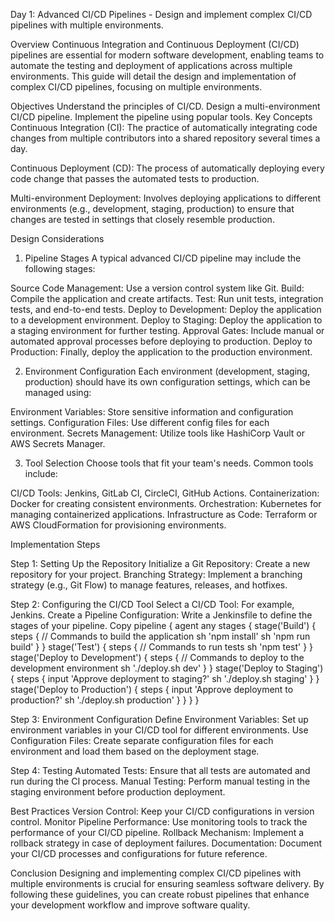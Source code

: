 Day 1: Advanced CI/CD Pipelines - Design and implement complex CI/CD pipelines with multiple environments.

Overview
Continuous Integration and Continuous Deployment (CI/CD) pipelines are essential for modern software development, enabling teams to automate the testing and deployment of applications across multiple environments. This guide will detail the design and implementation of complex CI/CD pipelines, focusing on multiple environments.

Objectives
Understand the principles of CI/CD.
Design a multi-environment CI/CD pipeline.
Implement the pipeline using popular tools.
Key Concepts
Continuous Integration (CI): The practice of automatically integrating code changes from multiple contributors into a shared repository several times a day.

Continuous Deployment (CD): The process of automatically deploying every code change that passes the automated tests to production.

Multi-environment Deployment: Involves deploying applications to different environments (e.g., development, staging, production) to ensure that changes are tested in settings that closely resemble production.

Design Considerations
1. Pipeline Stages
A typical advanced CI/CD pipeline may include the following stages:

Source Code Management: Use a version control system like Git.
Build: Compile the application and create artifacts.
Test: Run unit tests, integration tests, and end-to-end tests.
Deploy to Development: Deploy the application to a development environment.
Deploy to Staging: Deploy the application to a staging environment for further testing.
Approval Gates: Include manual or automated approval processes before deploying to production.
Deploy to Production: Finally, deploy the application to the production environment.


2. Environment Configuration
Each environment (development, staging, production) should have its own configuration settings, which can be managed using:

Environment Variables: Store sensitive information and configuration settings.
Configuration Files: Use different config files for each environment.
Secrets Management: Utilize tools like HashiCorp Vault or AWS Secrets Manager.


3. Tool Selection
Choose tools that fit your team's needs. Common tools include:

CI/CD Tools: Jenkins, GitLab CI, CircleCI, GitHub Actions.
Containerization: Docker for creating consistent environments.
Orchestration: Kubernetes for managing containerized applications.
Infrastructure as Code: Terraform or AWS CloudFormation for provisioning environments.

Implementation Steps

Step 1: Setting Up the Repository
Initialize a Git Repository: Create a new repository for your project.
Branching Strategy: Implement a branching strategy (e.g., Git Flow) to manage features, releases, and hotfixes.

Step 2: Configuring the CI/CD Tool
Select a CI/CD Tool: For example, Jenkins.
Create a Pipeline Configuration: Write a Jenkinsfile to define the stages of your pipeline.
Copy
pipeline {
    agent any
    stages {
        stage('Build') {
            steps {
                // Commands to build the application
                sh 'npm install'
                sh 'npm run build'
            }
        }
        stage('Test') {
            steps {
                // Commands to run tests
                sh 'npm test'
            }
        }
        stage('Deploy to Development') {
            steps {
                // Commands to deploy to the development environment
                sh './deploy.sh dev'
            }
        }
        stage('Deploy to Staging') {
            steps {
                input 'Approve deployment to staging?'
                sh './deploy.sh staging'
            }
        }
        stage('Deploy to Production') {
            steps {
                input 'Approve deployment to production?'
                sh './deploy.sh production'
            }
        }
    }
}

Step 3: Environment Configuration
Define Environment Variables: Set up environment variables in your CI/CD tool for different environments.
Use Configuration Files: Create separate configuration files for each environment and load them based on the deployment stage.

Step 4: Testing
Automated Tests: Ensure that all tests are automated and run during the CI process.
Manual Testing: Perform manual testing in the staging environment before production deployment.

Best Practices
Version Control: Keep your CI/CD configurations in version control.
Monitor Pipeline Performance: Use monitoring tools to track the performance of your CI/CD pipeline.
Rollback Mechanism: Implement a rollback strategy in case of deployment failures.
Documentation: Document your CI/CD processes and configurations for future reference.

Conclusion
Designing and implementing complex CI/CD pipelines with multiple environments is crucial for ensuring seamless software delivery. By following these guidelines, you can create robust pipelines that enhance your development workflow and improve software quality.